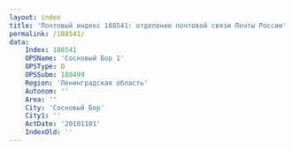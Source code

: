 ```yaml
---
layout: index
title: 'Почтовый индекс 188541: отделение почтовой связи Почты России'
permalink: /188541/
data:
    Index: 188541
    OPSName: 'Сосновый Бор 1'
    OPSType: О
    OPSSubm: 188499
    Region: 'Ленинградская область'
    Autonom: ''
    Area: ''
    City: 'Сосновый Бор'
    City1: ''
    ActDate: '20101101'
    IndexOld: ''
---
```

